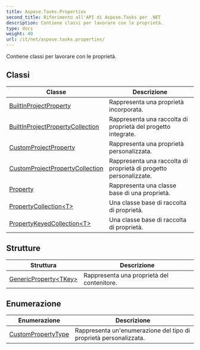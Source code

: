 ```yaml
---
title: Aspose.Tasks.Properties
second_title: Riferimento all'API di Aspose.Tasks per .NET
description: Contiene classi per lavorare con le proprietà.
type: docs
weight: 40
url: /it/net/aspose.tasks.properties/
---
```

Contiene classi per lavorare con le proprietà.

## Classi

| Classe | Descrizione |
| --- | --- |
| [BuiltInProjectProperty](./builtinprojectproperty/) | Rappresenta una proprietà incorporata. |
| [BuiltInProjectPropertyCollection](./builtinprojectpropertycollection/) | Rappresenta una raccolta di proprietà del progetto integrate. |
| [CustomProjectProperty](./customprojectproperty/) | Rappresenta una proprietà personalizzata. |
| [CustomProjectPropertyCollection](./customprojectpropertycollection/) | Rappresenta una raccolta di proprietà di progetto personalizzate. |
| [Property](./property/) | Rappresenta una classe base di una proprietà. |
| [PropertyCollection&lt;T&gt;](./propertycollection-1/) | Una classe base di raccolta di proprietà. |
| [PropertyKeyedCollection&lt;T&gt;](./propertykeyedcollection-1/) | Una classe base di raccolta di proprietà. |
## Strutture

| Struttura | Descrizione |
| --- | --- |
| [GenericProperty&lt;TKey&gt;](./genericproperty-1/) | Rappresenta una proprietà del contenitore. |
## Enumerazione

| Enumerazione | Descrizione |
| --- | --- |
| [CustomPropertyType](./custompropertytype/) | Rappresenta un'enumerazione del tipo di proprietà personalizzata. |


